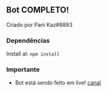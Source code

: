 ##  Bot COMPLETO!
Criado por Pani Kaz#8893


###  Dependências
Install al: `npm install`



###  Importante
- Bot está sendo feito em live! [canal](https://www.youtube.com/channel/UCgrpcIcJ2Bn6aCRChfEqXOw)

